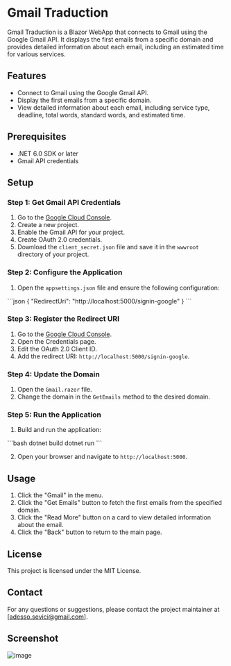 
# Gmail Traduction

Gmail Traduction is a Blazor WebApp that connects to Gmail using the Google Gmail API. It displays the first emails from a specific domain and provides detailed information about each email, including an estimated time for various services.

## Features

- Connect to Gmail using the Google Gmail API.
- Display the first emails from a specific domain.
- View detailed information about each email, including service type, deadline, total words, standard words, and estimated time.

## Prerequisites

- .NET 6.0 SDK or later
- Gmail API credentials

## Setup

### Step 1: Get Gmail API Credentials

1. Go to the [Google Cloud Console](https://console.cloud.google.com/).
2. Create a new project.
3. Enable the Gmail API for your project.
4. Create OAuth 2.0 credentials.
5. Download the `client_secret.json` file and save it in the `wwwroot` directory of your project.

### Step 2: Configure the Application

1. Open the `appsettings.json` file and ensure the following configuration:

\`\`\`json
{
  "RedirectUri": "http://localhost:5000/signin-google"
}
\`\`\`

### Step 3: Register the Redirect URI

1. Go to the [Google Cloud Console](https://console.cloud.google.com/).
2. Open the Credentials page.
3. Edit the OAuth 2.0 Client ID.
4. Add the redirect URI: `http://localhost:5000/signin-google`.

### Step 4: Update the Domain

1. Open the `Gmail.razor` file.
2. Change the domain in the `GetEmails` method to the desired domain.

### Step 5: Run the Application

1. Build and run the application:

\`\`\`bash
dotnet build
dotnet run
\`\`\`

2. Open your browser and navigate to `http://localhost:5000`.

## Usage

1. Click the "Gmail" in the menu.
2. Click the "Get Emails" button to fetch the first emails from the specified domain.
3. Click the "Read More" button on a card to view detailed information about the email.
4. Click the "Back" button to return to the main page.

## License

This project is licensed under the MIT License.

## Contact

For any questions or suggestions, please contact the project maintainer at [adesso.sevici@gmail.com].

## Screenshot
![image](https://github.com/adessolv/Gmail_Traduction/assets/148480/e7945a06-e79a-4e36-b1ae-a6f177d1e0f6)

